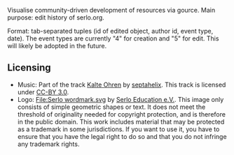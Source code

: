 Visualise community-driven development of resources via gource.
Main purpose: edit history of serlo.org.

Format: tab-separated tuples (id of edited object, author id, event type, date).
The event types are currently "4" for creation and "5" for edit.
This will likely be adopted in the future.

## Licensing

* Music: Part of the track [Kalte Ohren](http://dig.ccmixter.org/files/septahelix/59527) by [septahelix](http://dig.ccmixter.org/people/septahelix). This track is licensed under [CC-BY 3.0](http://creativecommons.org/licenses/by/3.0/).
* Logo: [File:Serlo wordmark.svg](https://commons.wikimedia.org/wiki/File:Serlo_wordmark.svg) by [Serlo Education e.V.](http://serlo.org). This image only consists of simple geometric shapes or text. It does not meet the threshold of originality needed for copyright protection, and is therefore in the public domain. This work includes material that may be protected as a trademark in some jurisdictions. If you want to use it, you have to ensure that you have the legal right to do so and that you do not infringe any trademark rights.
